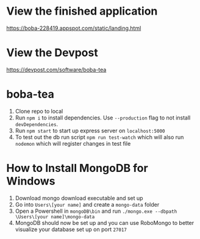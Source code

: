 # View the finished application
https://boba-228419.appspot.com/static/landing.html

# View the Devpost
https://devpost.com/software/boba-tea

# boba-tea

1. Clone repo to local
2. Run `npm i` to install dependencies. Use `--production` flag to not install `devDependencies`.
3. Run `npm start` to start up express server on `localhost:5000`
5. To test out the db run script `npm run test-watch` which will also run `nodemon` which will register changes in test file

# How to Install MongoDB for Windows

1. Download mongo download executable and set up
2. Go into `Users\[your name]` and create a `mongo-data` folder
3. Open a Powershell in `mongoDB\bin` and run `./mongo.exe --dbpath \Users\[your name]\mongo-data`
4. MongoDB should now be set up and you can use RoboMongo to better visualize your database set up on port `27017`



